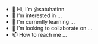 - 👋 Hi, I’m @satuhatinn
- 👀 I’m interested in ...
- 🌱 I’m currently learning ...
- 💞️ I’m looking to collaborate on ...
- 📫 How to reach me ...

<!---
satuhatinn/satuhatinn is a ✨ special ✨ repository because its `README.md` (this file) appears on your GitHub profile.
You can click the Preview link to take a look at your changes.
--->
